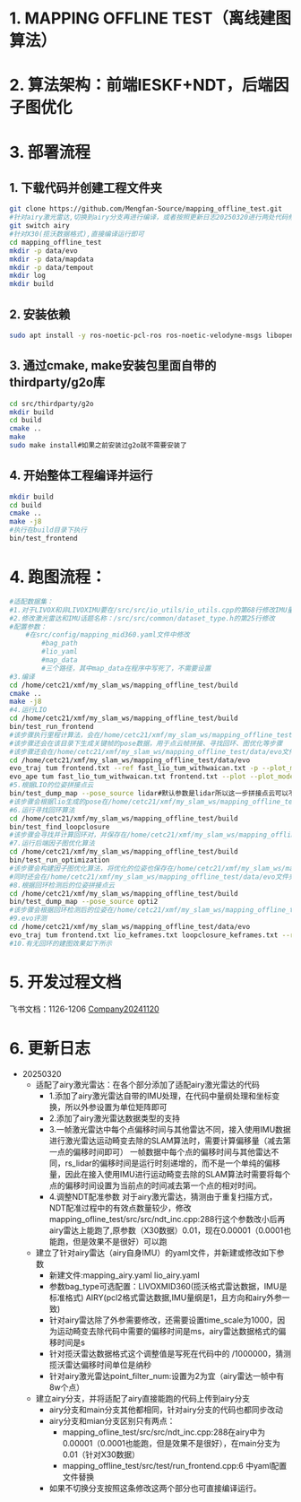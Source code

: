 # 1. MAPPING OFFLINE TEST（离线建图算法）
# 2. 算法架构：前端IESKF+NDT，后端因子图优化
# 3. 部署流程
## 1. 下载代码并创建工程文件夹
```bash
git clone https://github.com/Mengfan-Source/mapping_offline_test.git
#针对airy激光雷达,切换到airy分支再进行编译，或者按照更新日志20250320进行两处代码修改也可
git switch airy
#针对X30(揽沃数据格式),直接编译运行即可
cd mapping_offline_test
mkdir -p data/evo
mkdir -p data/mapdata
mkdir -p data/tempout
mkdir log
mkdir build
```
## 2. 安装依赖
```bash
sudo apt install -y ros-noetic-pcl-ros ros-noetic-velodyne-msgs libopencv-dev libgoogle-glog-dev libeigen3-dev libsuitesparse-dev libpcl-dev libyaml-cpp-dev libbtbb-dev libgmock-dev
``` 
## 3. 通过cmake, make安装包里面自带的thirdparty/g2o库
```bash 
cd src/thirdparty/g2o
mkdir build
cd build
cmake ..
make
sudo make install#如果之前安装过g2o就不需要安装了
``` 
## 4. 开始整体工程编译并运行
```bash 
mkdir build
cd build
cmake ..
make -j8
#执行在build目录下执行
bin/test_frontend
``` 
# 4. 跑图流程：
``` bash
#适配数据集：
#1.对于LIVOX和非LIVOXIMU要在/src/src/io_utils/io_utils.cpp的第68行修改IMU量纲
#2.修改激光雷达和IMU话题名称：/src/src/common/dataset_type.h的第25行修改
#配置参数：
    #在src/config/mapping_mid360.yaml文件中修改
        #bag_path
        #lio_yaml
        #map_data
        #三个路径，其中map_data在程序中写死了，不需要设置
#3.编译
cd /home/cetc21/xmf/my_slam_ws/mapping_offline_test/build
cmake ..
make -j8
#4.运行LIO
cd /home/cetc21/xmf/my_slam_ws/mapping_offline_test/build
bin/test_run_frontend
#该步骤执行里程计算法，会在/home/cetc21/xmf/my_slam_ws/mapping_offline_test/data/mapdata文件夹下保存运动畸变去除后的关键帧激光雷达数据（未确定是Lidar系下还是IMU系下的）关键帧是通过欧氏距离筛选的，所以比较稀疏
#该步骤还会在该目录下生成关键帧的pose数据，用于点云帧拼接、寻找回环、图优化等步骤
#该步骤还会在/home/cetc21/xmf/my_slam_ws/mapping_offline_test/data/evo文件夹下生成用于evo评测的数据（这个tum数据不是关键帧每一帧计算结果都会出来），评测LIO步骤（与FAST-LIO对比）：
cd /home/cetc21/xmf/my_slam_ws/mapping_offline_test/data/evo
evo_traj tum frontend.txt --ref fast_lio_tum_withwaican.txt -p --plot_mode=xy #记得删除前100行的000（这是IMU初始化时候的数据）
evo_ape tum fast_lio_tum_withwaican.txt frontend.txt --plot --plot_mode xyz
#5.根据LIO的位姿拼接点云
bin/test_dump_map --pose_source lidar#默认参数是lidar所以这一步拼接点云可以不带lidar参数
#该步骤会根据lio生成的pose在/home/cetc21/xmf/my_slam_ws/mapping_offline_test/data/mapdata下生成map_lidar.pcd
#6.运行寻找回环算法
cd /home/cetc21/xmf/my_slam_ws/mapping_offline_test/build
bin/test_find_loopclosure
#该步骤会寻找并计算回环对，并保存在/home/cetc21/xmf/my_slam_ws/mapping_offline_test/data/mapdata/loops.txt中
#7.运行后端因子图优化算法
cd /home/cetc21/xmf/my_slam_ws/mapping_offline_test/build
bin/test_run_optimization
#该步骤会构建因子图优化算法，将优化的位姿也保存在/home/cetc21/xmf/my_slam_ws/mapping_offline_test/data/mapdata/keyframes.txt文件中，与LIO并存
#同时还会在/home/cetc21/xmf/my_slam_ws/mapping_offline_test/data/evo文件夹下生成lio_keframes.txt和loopclosure_keframes.txt分别存储回环前和回环后的关键帧tum格式的位姿，用作评测
#8.根据回环检测后的位姿拼接点云
cd /home/cetc21/xmf/my_slam_ws/mapping_offline_test/build
bin/test_dump_map --pose_source opti2
#该步骤会根据回环检测后的位姿在/home/cetc21/xmf/my_slam_ws/mapping_offline_test/data/mapdata下生成map_opti2.pcd
#9.evo评测
cd /home/cetc21/xmf/my_slam_ws/mapping_offline_test/data/evo
evo_traj tum frontend.txt lio_keframes.txt loopclosure_keframes.txt --ref fast_lio_tum_withwaican.txt -p --plot_mode=xy
#10.有无回环的建图效果如下所示
``` 
# 5. 开发过程文档
飞书文档：1126-1206
[Company20241120](https://uw7f7qxdyrb.feishu.cn/docx/PGNYd6jNIox4i7xUY9jcgUR4nIf#share-VfLWdVhAxomYjpxf3qLcxDBCn3c)
# 6. 更新日志
- 20250320
    - 适配了airy激光雷达：在各个部分添加了适配airy激光雷达的代码
        - 1.添加了airy激光雷达自带的IMU处理，在代码中量纲处理和坐标变换，所以外参设置为单位矩阵即可
        - 2.添加了airy激光雷达数据类型的支持
        - 3.一帧激光雷达中每个点偏移时间与其他雷达不同，接入使用IMU数据进行激光雷达运动畸变去除的SLAM算法时，需要计算偏移量（减去第一点的偏移时间即可）
            一帧数据中每个点的偏移时间与其他雷达不同，rs_lidar的偏移时间是运行时刻递增的，而不是一个单纯的偏移量，因此在接入使用IMU进行运动畸变去除的SLAM算法时需要将每个点的偏移时间设置为当前点的时间减去第一个点的相对时间。
        - 4.调整NDT配准参数
        对于airy激光雷达，猜测由于重复扫描方式，NDT配准过程中的有效点数量较少，修改mapping_ofline_test/src/src/ndt_inc.cpp:288行这个参数改小后再airy雷达上能跑了,原参数（X30数据）0.01，现在0.00001（0.0001也能跑，但是效果不是很好）可以跑
    - 建立了针对airy雷达（airy自身IMU）的yaml文件，并新建或修改如下参数
        - 新建文件:mapping_airy.yaml lio_airy.yaml
        - 参数bag_type可选配置：LIVOXMID360(揽沃格式雷达数据，IMU是标准格式)  AIRY(pcl2格式雷达数据,IMU量纲是1，且方向和airy外参一致)
        - 针对airy雷达除了外参需要修改，还需要设置time_scale为1000，因为运动畸变去除代码中需要的偏移时间是ms，airy雷达数据格式的偏移时间是s
        - 针对揽沃雷达数据格式这个调整值是写死在代码中的 /1000000，猜测揽沃雷达偏移时间单位是纳秒
        - 针对airy激光雷达point_filter_num:设置为2为宜（airy雷达一帧中有8w个点）
    - 建立airy分支，并将适配了airy直接能跑的代码上传到airy分支
        - airy分支和main分支其他都相同，针对airy分支的代码也都同步改动
        - airy分支和mian分支区别只有两点：
            - mapping_ofline_test/src/src/ndt_inc.cpp:288在airy中为0.00001（0.0001也能跑，但是效果不是很好），在main分支为0.01（针对X30数据）
            - mapping_offline_test/src/test/run_frontend.cpp:6 中yaml配置文件替换
        - 如果不切换分支按照这条修改这两个部分也可直接编译运行。
